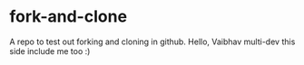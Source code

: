 # fork-and-clone

A repo to test out forking and cloning in github.
Hello, Vaibhav multi-dev this side include me too :)
